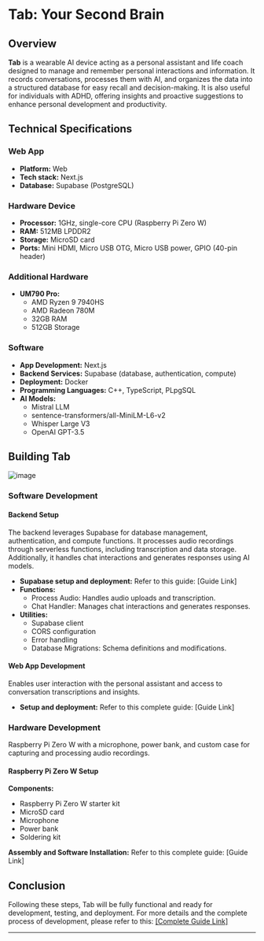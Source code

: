 # Tab: Your Second Brain

## Overview
**Tab** is a wearable AI device acting as a personal assistant and life coach designed to manage and remember personal interactions and information. It records conversations, processes them with AI, and organizes the data into a structured database for easy recall and decision-making. It is also useful for individuals with ADHD, offering insights and proactive suggestions to enhance personal development and productivity.

## Technical Specifications

### Web App
- **Platform:** Web
- **Tech stack:** Next.js
- **Database:** Supabase (PostgreSQL)

### Hardware Device
- **Processor:** 1GHz, single-core CPU (Raspberry Pi Zero W)
- **RAM:** 512MB LPDDR2
- **Storage:** MicroSD card
- **Ports:** Mini HDMI, Micro USB OTG, Micro USB power, GPIO (40-pin header)

### Additional Hardware
- **UM790 Pro:**
  - AMD Ryzen 9 7940HS
  - AMD Radeon 780M
  - 32GB RAM
  - 512GB Storage

### Software
- **App Development:** Next.js
- **Backend Services:** Supabase (database, authentication, compute)
- **Deployment:** Docker
- **Programming Languages:** C++, TypeScript, PLpgSQL
- **AI Models:**
  - Mistral LLM
  - sentence-transformers/all-MiniLM-L6-v2
  - Whisper Large V3
  - OpenAI GPT-3.5

## Building Tab
![image](https://github.com/user-attachments/assets/bba703e2-4e91-4d9a-bbb9-e27e5edd0d3b)

### Software Development

#### Backend Setup
The backend leverages Supabase for database management, authentication, and compute functions. It processes audio recordings through serverless functions, including transcription and data storage. Additionally, it handles chat interactions and generates responses using AI models.

- **Supabase setup and deployment:** Refer to this guide: [Guide Link]
- **Functions:**
  - Process Audio: Handles audio uploads and transcription.
  - Chat Handler: Manages chat interactions and generates responses.
- **Utilities:**
  - Supabase client
  - CORS configuration
  - Error handling
  - Database Migrations: Schema definitions and modifications.

#### Web App Development
Enables user interaction with the personal assistant and access to conversation transcriptions and insights.

- **Setup and deployment:** Refer to this complete guide: [Guide Link]

### Hardware Development
Raspberry Pi Zero W with a microphone, power bank, and custom case for capturing and processing audio recordings.

#### Raspberry Pi Zero W Setup

**Components:**
- Raspberry Pi Zero W starter kit
- MicroSD card
- Microphone
- Power bank
- Soldering kit

**Assembly and Software Installation:** Refer to this complete guide: [Guide Link]

## Conclusion
Following these steps, Tab will be fully functional and ready for development, testing, and deployment. For more details and the complete process of development, please refer to this: [[Complete Guide Link]](https://www.hackster.io/tab/tab-your-second-brain-ce348c)

---


